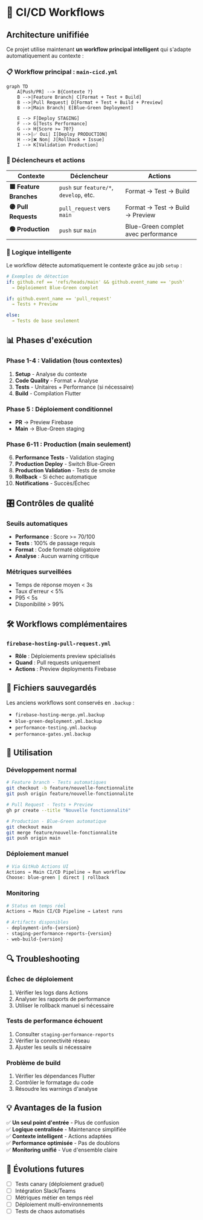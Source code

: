 # 🚀 CI/CD Workflows

## Architecture unififiée

Ce projet utilise maintenant **un workflow principal intelligent** qui s'adapte automatiquement au contexte :

### 📋 Workflow principal : `main-cicd.yml`

```mermaid
graph TD
    A[Push/PR] --> B{Contexte ?}
    B -->|Feature Branch| C[Format + Test + Build]
    B -->|Pull Request| D[Format + Test + Build + Preview]
    B -->|Main Branch| E[Blue-Green Deployment]

    E --> F[Deploy STAGING]
    F --> G[Tests Performance]
    G --> H{Score >= 70?}
    H -->|✅ Oui| I[Deploy PRODUCTION]
    H -->|❌ Non| J[Rollback + Issue]
    I --> K[Validation Production]
```

### 🎯 Déclencheurs et actions

| Contexte                | Déclencheur                             | Actions                             |
| ----------------------- | --------------------------------------- | ----------------------------------- |
| **🟦 Feature Branches** | `push` sur `feature/*`, `develop`, etc. | Format → Test → Build               |
| **🟣 Pull Requests**    | `pull_request` vers `main`              | Format → Test → Build → Preview     |
| **🟢 Production**       | `push` sur `main`                       | Blue-Green complet avec performance |

### 🔧 Logique intelligente

Le workflow détecte automatiquement le contexte grâce au job `setup` :

```yaml
# Exemples de détection
if: github.ref == 'refs/heads/main' && github.event_name == 'push'
  → Déploiement Blue-Green complet

if: github.event_name == 'pull_request'
  → Tests + Preview

else:
  → Tests de base seulement
```

## 📊 Phases d'exécution

### Phase 1-4 : Validation (tous contextes)

1. **Setup** - Analyse du contexte
2. **Code Quality** - Format + Analyse
3. **Tests** - Unitaires + Performance (si nécessaire)
4. **Build** - Compilation Flutter

### Phase 5 : Déploiement conditionnel

- **PR** → Preview Firebase
- **Main** → Blue-Green staging

### Phase 6-11 : Production (main seulement)

6. **Performance Tests** - Validation staging
7. **Production Deploy** - Switch Blue-Green
8. **Production Validation** - Tests de smoke
9. **Rollback** - Si échec automatique
10. **Notifications** - Succès/Échec

## 🎛️ Contrôles de qualité

### Seuils automatiques

- **Performance** : Score >= 70/100
- **Tests** : 100% de passage requis
- **Format** : Code formaté obligatoire
- **Analyse** : Aucun warning critique

### Métriques surveillées

- Temps de réponse moyen < 3s
- Taux d'erreur < 5%
- P95 < 5s
- Disponibilité > 99%

## 🛠️ Workflows complémentaires

### `firebase-hosting-pull-request.yml`

- **Rôle** : Déploiements preview spécialisés
- **Quand** : Pull requests uniquement
- **Actions** : Preview deployments Firebase

## 📁 Fichiers sauvegardés

Les anciens workflows sont conservés en `.backup` :

- `firebase-hosting-merge.yml.backup`
- `blue-green-deployment.yml.backup`
- `performance-testing.yml.backup`
- `performance-gates.yml.backup`

## 🚀 Utilisation

### Développement normal

```bash
# Feature branch - Tests automatiques
git checkout -b feature/nouvelle-fonctionnalite
git push origin feature/nouvelle-fonctionnalite

# Pull Request - Tests + Preview
gh pr create --title "Nouvelle fonctionnalité"

# Production - Blue-Green automatique
git checkout main
git merge feature/nouvelle-fonctionnalite
git push origin main
```

### Déploiement manuel

```bash
# Via GitHub Actions UI
Actions → Main CI/CD Pipeline → Run workflow
Choose: blue-green | direct | rollback
```

### Monitoring

```bash
# Status en temps réel
Actions → Main CI/CD Pipeline → Latest runs

# Artifacts disponibles
- deployment-info-{version}
- staging-performance-reports-{version}
- web-build-{version}
```

## 🔍 Troubleshooting

### Échec de déploiement

1. Vérifier les logs dans Actions
2. Analyser les rapports de performance
3. Utiliser le rollback manuel si nécessaire

### Tests de performance échouent

1. Consulter `staging-performance-reports`
2. Vérifier la connectivité réseau
3. Ajuster les seuils si nécessaire

### Problème de build

1. Vérifier les dépendances Flutter
2. Contrôler le formatage du code
3. Résoudre les warnings d'analyse

## 💡 Avantages de la fusion

✅ **Un seul point d'entrée** - Plus de confusion  
✅ **Logique centralisée** - Maintenance simplifiée  
✅ **Contexte intelligent** - Actions adaptées  
✅ **Performance optimisée** - Pas de doublons  
✅ **Monitoring unifié** - Vue d'ensemble claire

## 🔮 Évolutions futures

- [ ] Tests canary (déploiement graduel)
- [ ] Intégration Slack/Teams
- [ ] Métriques métier en temps réel
- [ ] Déploiement multi-environnements
- [ ] Tests de chaos automatisés
